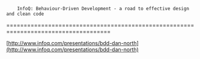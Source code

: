 <!--
id: 144317242
link: http://tumblr.atmos.org/post/144317242/infoq-behaviour-driven-development-a-road-to
slug: infoq-behaviour-driven-development-a-road-to
date: Sat Jul 18 2009 13:46:49 GMT-0700 (PDT)
publish: 2009-07-018
tags: 
title: 		InfoQ: Behaviour-Driven Development - a road to effective design and clean code
	
-->


		InfoQ: Behaviour-Driven Development - a road to effective design and clean code
	
====================================================================================

[http://www.infoq.com/presentations/bdd-dan-north](http://www.infoq.com/presentations/bdd-dan-north)

